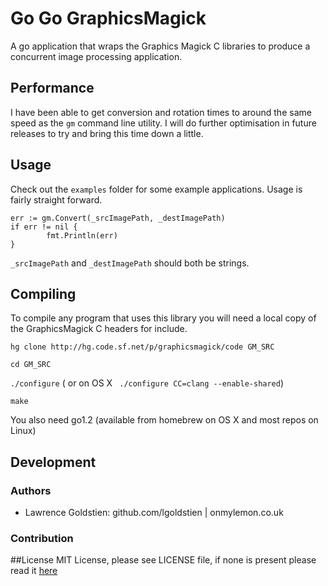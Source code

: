 # Go Go GraphicsMagick
A go application that wraps the Graphics Magick C libraries to produce a concurrent image processing application. 

## Performance
I have been able to get conversion and rotation times to around the same speed as the ```gm``` command line utility. I will do further optimisation in future releases to try and bring this time down a little.

## Usage
Check out the ``` examples ``` folder for some example applications. Usage is fairly straight forward.

    err := gm.Convert(_srcImagePath, _destImagePath)
    if err != nil {
            fmt.Println(err)
    }

```_srcImagePath``` and ```_destImagePath``` should both be strings.

## Compiling
To compile any program that uses this library you will need a local copy of the GraphicsMagick C headers for include.

``` hg clone http://hg.code.sf.net/p/graphicsmagick/code GM_SRC ```

``` cd GM_SRC ```

``` ./configure ``` ( or on OS X ``` ./configure CC=clang --enable-shared```)

``` make ```

You also need go1.2 (available from homebrew on OS X and most repos on Linux)

## Development

### Authors

* Lawrence Goldstien: github.com/lgoldstien | onmylemon.co.uk

### Contribution

##License
MIT License, please see LICENSE file, if none is present please read it [here](https://github.com/lgoldstien/goGraphicsMagick/blob/stable/LICENSE)

